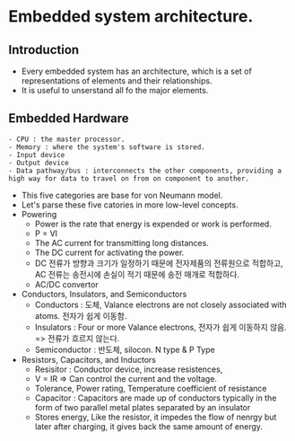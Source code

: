 # Embedded system architecture.
## Introduction
- Every embedded system has an architecture, which is a set of representations of elements and their relationships.
- It is useful to unserstand all fo the major elements.
## Embedded Hardware
	- CPU : the master processor.
	- Memory : where the system's software is stored.
	- Input device
	- Output device
	- Data pathway/bus : interconnects the other components, providing a high way for data to travel on from on component to another.
- This five categories are base for von Neumann model.
- Let's parse these five catories in more low-level concepts. 
- Powering 
	- Power is the rate that energy is expended or work is performed.
	- P = VI
	- The AC current for transmitting long distances.
	- The DC current for activating the power. 
	- DC 전류가 방향과 크기가 일정하기 때문에 전자제품의 전류원으로 적합하고, AC 전류는 송전시에 손실이 적기 때문에 송전 매개로 적합하다.
	- AC/DC convertor 
- Conductors, Insulators, and Semiconductors
	- Conductors : 도체, Valance electrons are not closely associated with atoms. 전자가 쉽게 이동함.
	- Insulators : Four or more Valance electrons, 전자가 쉽게 이동하지 않음. => 전류가 흐르지 않는다.
	- Semiconductor : 반도체, silocon. N type & P Type
- Resistors, Capacitors, and Inductors
	- Resisitor : Conductor device, increase resistences, 
	- V = IR => Can control the current and the voltage.
	- Tolerance, Power rating, Temperature coefficient of resistance
	- Capacitor : Capacitors are made up of conductors typically in the form of two parallel metal plates separated by an insulator
	- Stores energy, Like the resistor, it impedes the flow of nenrgy but later after charging, it gives back the same amount of energy.
	
